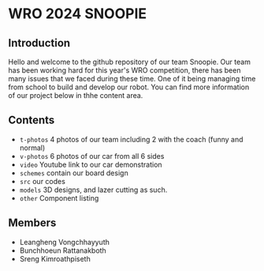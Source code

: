 WRO 2024 SNOOPIE
====

## Introduction

Hello and welcome to the github repository of our team Snoopie. Our team has been working hard for this year's WRO competition, there has been many issues that we faced during these time. One of it being managing time from school to build and develop our robot. You can find more information of our project below in thhe content area.

## Contents

* `t-photos` 4 photos of our team including 2 with the coach (funny and normal)
* `v-photos` 6 photos of our car from all 6 sides
* `video` Youtube link to our car demonstration
* `schemes` contain our board design
* `src` our codes
* `models` 3D designs, and lazer cutting as such.
* `other` Component listing

## Members
- Leangheng Vongchhayyuth 
- Bunchhoeun Rattanakboth
- Sreng Kimroathpiseth 

